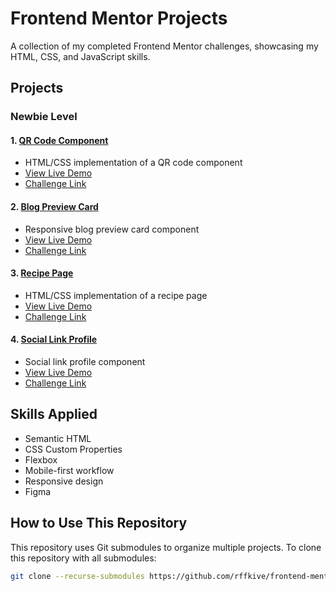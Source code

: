 # Frontend Mentor Projects

A collection of my completed Frontend Mentor challenges, showcasing my HTML, CSS, and JavaScript skills.

## Projects

### Newbie Level

#### 1. [QR Code Component](./qr-code-component)
- HTML/CSS implementation of a QR code component
- [View Live Demo](https://rffkive.github.io/qr-code--component/)
- [Challenge Link](https://www.frontendmentor.io/challenges/qr-code-component-iux_sIO_H)

#### 2. [Blog Preview Card](./blog-preview-card)
- Responsive blog preview card component
- [View Live Demo](https://rffkive.github.io/Blog-preview-card/)
- [Challenge Link](https://www.frontendmentor.io/challenges/blog-preview-card-ckPaj01IcS)

#### 3. [Recipe Page](./recipe-page)
- HTML/CSS implementation of a recipe page
- [View Live Demo](https://rffkive.github.io/recipe-page/)
- [Challenge Link](https://www.frontendmentor.io/challenges/recipe-page-KiTsR8QQKm)

#### 4. [Social Link Profile](./social-link-profile)
- Social link profile component
- [View Live Demo](https://rffkive.github.io/social-link-profile/)
- [Challenge Link](https://www.frontendmentor.io/challenges/social-links-profile-UG32l9m6dQ)

## Skills Applied

- Semantic HTML
- CSS Custom Properties
- Flexbox
- Mobile-first workflow
- Responsive design
- Figma

## How to Use This Repository

This repository uses Git submodules to organize multiple projects. To clone this repository with all submodules:

```bash
git clone --recurse-submodules https://github.com/rffkive/frontend-mentor-projects.git
